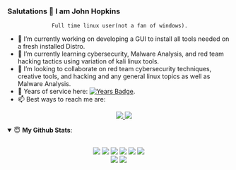 <!--

#![Anurag's github stats](https://github-readme-stats.vercel.app/api?username=hkyinked&show_icons=true&theme=radical)

---
https://img.shields.io/badge/Contact%20Me-Nerdyjwebdesign-blue

---

**hkyinked/hkyinked** is a ✨ _special_ ✨ repository because its `README.md` (this file) appears on your GitHub profile.

Here are some ideas to get you started:

- 🔭 I’m currently working on ...
- 🌱 I’m currently learning ...
- 👯 I’m looking to collaborate on ...
- 🤔 I’m looking for help with ...
- 💬 Ask me about ...
- 📫 How to reach me: ...
- 😄 Pronouns: ...
- ⚡ Fun fact: ... 
-->

   ### Salutations 👋 I am John Hopkins
                  Full time linux user(not a fan of windows).
- 🔭 I’m currently working on developing a GUI to install all tools needed on a fresh installed Distro.
- 🌱 I’m currently learning cybersecurity, Malware Analysis, and red team hacking tactics using variation of kali linux tools. 
- 🤔 I’m looking to collaborate on red team cybersecurity techniques, creative tools, and hacking and any general linux topics as well as Malware Analysis. 
- 🤝 Years of service here: [![Years Badge](https://badges.pufler.dev/years/hkyinked)](https://badges.pufler.dev). 
- 📫 Best ways to reach me are: <p align= "center"> <a href="https://www.linkedin.com/in/john-hopkins-nerdyjohn">
<img src = "https://img.shields.io/badge/linkedin-black.svg?&style=for-the-badge&logo=linkedin&logoColor=red"> </a>  <a href="https://www.nerdyj.com"><img src = "https://img.shields.io/badge/Nerdyj-black?&style=for-the-badge&logo=linux&logoColor=red"> </a>

<details open>
 <summary> 😇 <b>My Github Stats</b>: </summary>
<br><p align = "center">
<img src = "https://img.shields.io/badge/RaspberryPi-black.svg?&style=for-the-badge&logo=raspberrypi.svg&logoColor=red">   
<img src = "https://img.shields.io/badge/arch-black?logo=arch-linux&logoColor=red&style=for-the-badge">  <img src = "https://img.shields.io/badge/python%20-black.svg?&style=for-the-badge&logo=python&logoColor=red">  <img src = "https://img.shields.io/badge/javascript%20-black.svg?&style=for-the-badge&logo=javascript&logoColor=red">  <img src = "https://img.shields.io/badge/shell_script%20-black.svg?&style=for-the-badge&logo=gnu-bash&logoColor=red">  <img src = "https://img.shields.io/badge/docker-black.svg?&style=for-the-badge&logo=docker&logoColor=red">
<br>

  <img src = "https://github-readme-stats.vercel.app/api?username=hkyinked&show_icons=true&theme=tokyonight&line_height=27">
  <img src = "https://github-readme-stats.vercel.app/api/top-langs/?username=hkyinked&hide=css,java,html&theme=tokyonight">
</p>
<!--
</details>

<details> 

<!--
[<img src = "https://img.shields.io/badge/arch-1793D1?logo=arch-linux&logoColor=white&style=for-the-badge">](https://www.nerdyjwebdesign.com)[<img src="https://img.shields.io/badge/twitter-%231DA1F2.svg?&style=for-the-badge&logo=twitter&logoColor=white" />](https://twitter.com/USERNAME) [<img src="https://img.shields.io/badge/python-%233776AB.svg?&style=for-the-badge&logo=python&logoColor=white" />][<img src="https://img.shields.io/badge/linkedin-%230077B5.svg?&style=for-the-badge&logo=linkedin&logoColor=white" />](https://www.linkedin.com/in/john-hopkins-414749126/) [<img src = "https://img.shields.io/badge/instagram-%23E4405F.svg?&style=for-the-badge&logo=instagram&logoColor=white">](https://www.instagram.com/USERNAME/) 
-->
